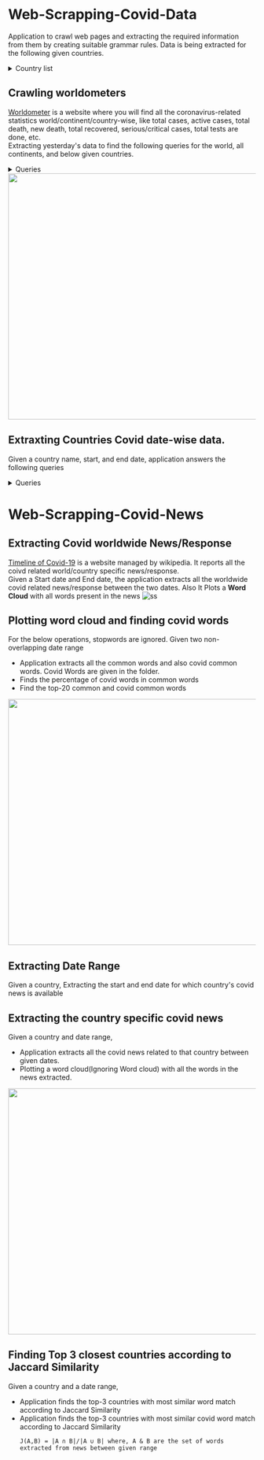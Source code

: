 # Web-Scrapping-Covid-Data
Application to crawl web pages and extracting the required information from them by creating suitable grammar rules. Data is being extracted for the following given countries.
<details>
  <summary>Country list</summary>

  *   <details>
      <summary>Europe</summary>

       <p>
          France | UK | Russia | Italy | Germany | Spain | Poland | Netherlands | Ukraine | Belgium
        </p>
      </details>
 
  *   <details>
      <summary>North America</summary>

       <p>
          USA | Mexico | Canada | Cuba | Costa Rica | Panama
        </p>
      </details>
 
  *   <details>
      <summary>Asia</summary>

       <p>
          India | Turkey | Iran | Indonesia | Philippines | Japan | Israel | Malaysia | Thailand | Vietnam | Iraq | Bangladesh | Pakistan
        </p>
      </details>
 
  *   <details>
      <summary>South America</summary>

       <p>
          Brazil | Argentina | Colombia | Peru | Chile | Bolivia | Uruguay | Paraguay | Venezuela
        </p>
      </details>
  *   <details>
      <summary>Africa</summary>

       <p>
          South Africa | Morocco | Tunisia | Ethiopia | Libya | Egypt | Kenya | Zambia | Algeria | Botswana | Nigeria | Zimbabwe
        </p>
      </details>
  *   <details>
      <summary>Oceania</summary>

       <p>
          Australia | Fiji | Papua New Guinea | New Caledonia | New Zealand
        </p>
      </details>
 
  </details>
  
## Crawling worldometers

 [Worldometer](https://www.worldometers.info/coronavirus/) is a website where you will find all the coronavirus-related statistics world/continent/country-wise, like total cases, active cases, total death, new death, total recovered, serious/critical cases, total tests are done, etc.<br/>
 Extracting yesterday's data to find the following queries for the world, all continents, and below given countries. 
 <details>
  <summary>Queries</summary>
  <p>Total cases | Active cases | Total deaths | Total recovered | Total tests | Death/million | Tests/million | New case | New death | New recovered</p>
</details>

<img src="" width="900" height="500">

## Extraxting Countries Covid date-wise data.

Given a country name, start, and end date, application answers the following queries
 <details>
  <summary>Queries</summary>
 
   * Change in active cases in %
   * Change in daily death in %
   * Change in new recovered in %
   * Change in new cases in %
   * Closest country similar to Change in active cases in %
   * Closest country similar to Change in daily death in %
   * Closest country similar to Change in new recovered in %
   * Closest country similar to Change in new cases in %
</details>

# Web-Scrapping-Covid-News

## Extracting Covid worldwide News/Response

[Timeline of Covid-19](https://en.wikipedia.org/wiki/Timeline_of_the_COVID-19_pandemic) is a website managed by wikipedia. It reports all the coivd  related world/country specific news/response.<br/>
Given a Start date and End date, the application extracts all the worldwide covid related news/response between the two dates. Also It Plots a <b>Word Cloud</b> with all words present in the news
![ss](https://user-images.githubusercontent.com/47922035/160137422-6f67ddb6-231c-4658-8df6-f359f7099480.jpg)

## Plotting word cloud and finding covid words

For the below operations, stopwords are ignored.
Given two non-overlapping date range
* Application extracts all the common words and also covid common words. Covid Words are given in the folder.
* Finds the percentage of covid words in common words
* Find the top-20 common and covid common words
<img src="https://user-images.githubusercontent.com/47922035/160137569-3e225706-5316-4e67-9728-e4aaf13b3d19.png" width="900" height="500">

 ## Extracting Date Range
 
 Given a country, Extracting the start and end date for which country's covid news is available

## Extracting the country specific covid news 

Given a country and date range, 
* Application extracts all the covid news related to that country between given dates.
* Plotting a word cloud(Ignoring Word cloud) with all the words in the news extracted.
<img src="https://user-images.githubusercontent.com/47922035/160139529-e33084d1-e69c-4efb-9cb2-bb983bb51d48.png" width="900" height="500">

## Finding Top 3 closest countries according to Jaccard Similarity
Given a country and a date range,
* Application finds the top-3 countries with most similar word match according to Jaccard Similarity
* Application finds the top-3 countries with most similar covid word match according to Jaccard Similarity
    ```
   J(A,B) = |A ∩ B|/|A ∪ B| where, A & B are the set of words extracted from news between given range
   ```
